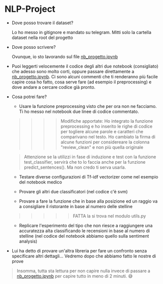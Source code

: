 # NLP-Project

- Dove posso trovare il dataset?

    Lo ho messo in gitignore e mandato su telegram. Mitti solo la cartella dataset nella root del progetto

- Dove posso scrivere?

    Ovunque, io sto lavorando sul file [nb_progetto.ipynb](nb_progetto.ipynb)

- Puoi leggerti velocemente il codice degli altri due notebook (consigliato) che adesso sono molto corti, oppure passare direttamente a [nb_progetto.ipynb](nb_progetto.ipynb). Ci sono alcuni commenti che ti renderanno più facile capire cosa ho fatto, cosa serve fare (ad esempio il preprocessing) e dove andare a cercare codice già pronto.

- Cosa potrei fare?

    - Usare la funzione preprocessing visto che per ora non ne facciamo. Ti ho messo nel notebook due linee di codice commentato. 
    
    
    >>>> Modifiche apportate: Ho integrato la funzione preprocessing e ho inserito le righe di codice per togliere alcune parole e caratteri che comparivano nel testo. 
    >>>> Ho cambiato la firma di alcune funzioni per considereare la colonna "review_clean" e non più quella originale 
    
    
    > Attenzione se la utilizzi in fase di induzione e test con la funzione test_classifier, servirà che to lo faccia anche per la funzione predict_sentences(). Ma non credo ti serva usarla.

    - Testare diverse configurazioni di Tf-idf vectorizer come nel esempio del notebook medico

    - Provare gli altri due classificatori (nel codice c'è svm)

    - Provare a fare la funzione che in base alla posizione ed un raggio va a consigliare il ristorante in base al numero delle stelline
    
    >>>>>FATTA la si trova nel modulo utils.py

    - Replicare l'esperimento del tipo che non riesce a raggiungere una accuratezza alta classificando le recensioni in base al numero di stelline (nel codice del notebook abbiamo quello sulla sentiment analysis)

- Lui ha detto di provare un'altra libreria per fare un confronto senza specificare altri dettagli... Vedremo dopo che abbiamo fatto le nostre di prove


> Insomma, tutta sta lettura per non capire nulla invece di passare a [nb_progetto.ipynb](nb_progetto.ipynb) per capire tutto in meno di 2 minuti. 😅
